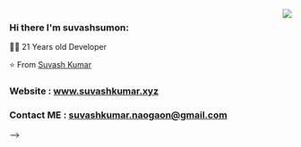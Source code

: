 <img align='right' src="https://github-readme-stats.vercel.app/api?username=suvashsumon&show_icons=true">

### Hi there I'm suvashsumon:


  
  
👨‍💻 21 Years old Developer 


⭐️ From [Suvash Kumar](https://github.com/suvashsumon)
### Website : www.suvashkumar.xyz
### Contact ME   :     suvashkumar.naogaon@gmail.com


-->
